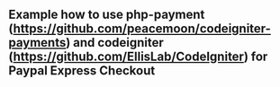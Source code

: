 ## Example how to use php-payment (https://github.com/peacemoon/codeigniter-payments) and codeigniter (https://github.com/EllisLab/CodeIgniter) for Paypal Express Checkout
